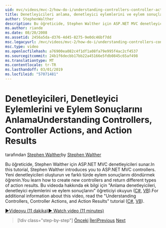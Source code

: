 ```yaml
---
uid: mvc/videos/mvc-2/how-do-i/understanding-controllers-controller-actions-and-action-results
title: Denetleyicileri anlama, denetleyici eylemlerini ve eylem sonuçlarını | Microsoft Docs
author: StephenWalther
description: Bu öğreticide, Stephen Walther için ASP.NET MVC denetleyicileri sunar. Yeni denetleyicileri oluşturun ve eylem res farklı türde döndürmek öğrenin...
ms.author: riande
ms.date: 08/20/2008
ms.assetid: 2456a5da-d376-4d45-8275-9e0dc46bf7dd
msc.legacyurl: /mvc/videos/mvc-2/how-do-i/understanding-controllers-controller-actions-and-action-results
msc.type: video
ms.openlocfilehash: a76900ea082c4f1df1a08fa79e995f4ac2cf4537
ms.sourcegitcommit: 24b1f6decbb17bb22a45166e5fdb0845c65af498
ms.translationtype: MT
ms.contentlocale: tr-TR
ms.lasthandoff: 03/01/2019
ms.locfileid: "57071481"
---
```

<a name="understanding-controllers-controller-actions-and-action-results"></a><span data-ttu-id="adfa6-104">Denetleyicileri, Denetleyici Eylemlerini ve Eylem Sonuçlarını Anlama</span><span class="sxs-lookup"><span data-stu-id="adfa6-104">Understanding Controllers, Controller Actions, and Action Results</span></span>
====================
<span data-ttu-id="adfa6-105">tarafından [Stephen Walther](https://github.com/StephenWalther)</span><span class="sxs-lookup"><span data-stu-id="adfa6-105">by [Stephen Walther](https://github.com/StephenWalther)</span></span>

<span data-ttu-id="adfa6-106">Bu öğreticide, Stephen Walther için ASP.NET MVC denetleyicileri sunar.</span><span class="sxs-lookup"><span data-stu-id="adfa6-106">In this tutorial, Stephen Walther introduces you to ASP.NET MVC controllers.</span></span> <span data-ttu-id="adfa6-107">Yeni denetleyicileri oluşturun ve farklı türde eylem sonuçlarını döndürmek öğrenin.</span><span class="sxs-lookup"><span data-stu-id="adfa6-107">You learn how to create new controllers and return different types of action results.</span></span> <span data-ttu-id="adfa6-108">Bu videoda hakkında ek bilgi için "Anlama denetleyicileri, denetleyici eylemlerini ve eylem sonuçlarını" öğreticiyi okuyun ([C#](../../../overview/older-versions-1/controllers-and-routing/aspnet-mvc-controllers-overview-cs.md), [VB](../../../overview/older-versions-1/controllers-and-routing/asp-net-mvc-controller-overview-vb.md)).</span><span class="sxs-lookup"><span data-stu-id="adfa6-108">For additional information about this video, read the "Understanding Controllers, Controller Actions, and Action Results" tutorial ([C#](../../../overview/older-versions-1/controllers-and-routing/aspnet-mvc-controllers-overview-cs.md), [VB](../../../overview/older-versions-1/controllers-and-routing/asp-net-mvc-controller-overview-vb.md)).</span></span>

[<span data-ttu-id="adfa6-109">&#9654;Videoyu (11 dakika)</span><span class="sxs-lookup"><span data-stu-id="adfa6-109">&#9654; Watch video (11 minutes)</span></span>](https://channel9.msdn.com/Blogs/ASP-NET-Site-Videos/understanding-controllers-controller-actions-and-action-results)

> [!div class="step-by-step"]
> <span data-ttu-id="adfa6-110">[Önceki](aspnet-mvc-controller-overview.md)
> [İleri](understanding-views-view-data-and-html-helpers.md)</span><span class="sxs-lookup"><span data-stu-id="adfa6-110">[Previous](aspnet-mvc-controller-overview.md)
[Next](understanding-views-view-data-and-html-helpers.md)</span></span>
